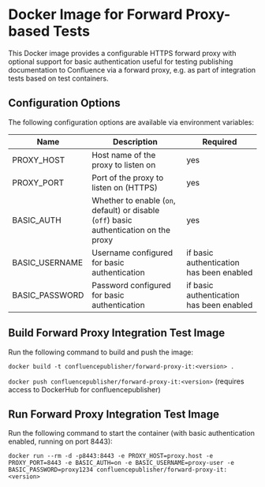 # Docker Image for Forward Proxy-based Tests

This Docker image provides a configurable HTTPS forward proxy with optional support for basic authentication useful for
testing publishing documentation to Confluence via a forward proxy, e.g. as part of integration tests based on test
containers.


## Configuration Options

The following configuration options are available via environment variables:

Name | Description | Required
---- | ----------- | -------
PROXY_HOST     | Host name of the proxy to listen on | yes
PROXY_PORT     | Port of the proxy to listen on (HTTPS) | yes
BASIC_AUTH     | Whether to enable (`on`, default) or disable (`off`) basic authentication on the proxy | yes
BASIC_USERNAME | Username configured for basic authentication | if basic authentication has been enabled
BASIC_PASSWORD | Password configured for basic authentication | if basic authentication has been enabled


## Build Forward Proxy Integration Test Image
Run the following command to build and push the image:

`docker build -t confluencepublisher/forward-proxy-it:<version> .`

`docker push confluencepublisher/forward-proxy-it:<version>` (requires access to DockerHub for confluencepublisher)


## Run Forward Proxy Integration Test Image
Run the following command to start the container (with basic authentication enabled, running on port 8443):

`docker run --rm -d -p8443:8443
  -e PROXY_HOST=proxy.host
  -e PROXY_PORT=8443
  -e BASIC_AUTH=on
  -e BASIC_USERNAME=proxy-user
  -e BASIC_PASSWORD=proxy1234
  confluencepublisher/forward-proxy-it:<version>`
